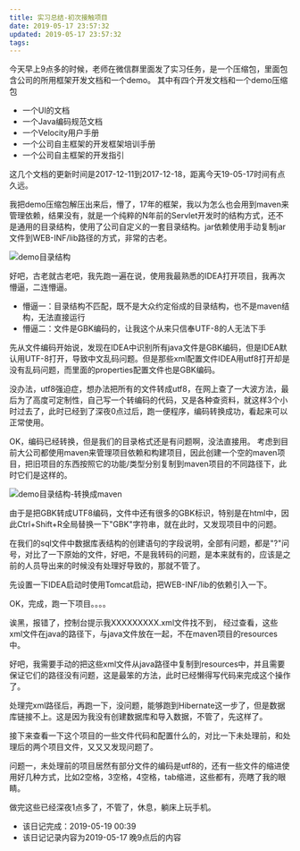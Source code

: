 ```yaml
---
title: 实习总结-初次接触项目
date: 2019-05-17 23:57:32
updated: 2019-05-17 23:57:32
tags:
---
```


今天早上9点多的时候，老师在微信群里面发了实习任务，是一个压缩包，里面包含公司的所用框架开发文档和一个demo。
其中有四个开发文档和一个demo压缩包
- 一个UI的文档
- 一个Java编码规范文档
- 一个Velocity用户手册
- 一个公司自主框架的开发框架培训手册
- 一个公司自主框架的开发指引

这几个文档的更新时间是2017-12-11到2017-12-18，距离今天19-05-17时间有点久远。

我把demo压缩包解压出来后，懵了，17年的框架，我以为怎么也会用到maven来管理依赖，结果没有，就是一个纯粹的N年前的Servlet开发时的结构方式，还不是通用的目录结构，使用了公司自定义的一套目录结构。jar依赖使用手动复制jar文件到WEB-INF/lib路径的方式，非常的古老。

![demo目录结构](./dir-info.png)

好吧，古老就古老吧，我先跑一遍在说，使用我最熟悉的IDEA打开项目，我再次懵逼，二连懵逼。
- 懵逼一：目录结构不匹配，既不是大众约定俗成的目录结构，也不是maven结构，无法直接运行
- 懵逼二：文件是GBK编码的，让我这个从来只信奉UTF-8的人无法下手

先从文件编码开始说，发现在IDEA中识别所有java文件是GBK编码，但是IDEA默认用UTF-8打开，导致中文乱码问题。但是那些xml配置文件IDEA用utf8打开却是没有乱码问题，而里面的properties配置文件也是GBK编码。

没办法，utf8强迫症，想办法把所有的文件转成utf8，在网上查了一大波方法，最后为了高度可定制性，自己写一个转编码的代码，又是各种查资料，就这样3个小时过去了，此时已经到了深夜0点过后，跑一便程序，编码转换成功，看起来可以正常使用。

OK，编码已经转换，但是我们的目录格式还是有问题啊，没法直接用。
考虑到目前大公司都使用maven来管理项目依赖和构建项目，因此创建一个空的maven项目，把旧项目的东西按照它的功能/类型分别复制到maven项目的不同路径下，此时它们是这样的。

![demo目录结构-转换成maven](./dir-info-maven.png)

由于是把GBK转成UTF8编码，文件中还有很多的GBK标识，特别是在html中，因此Ctrl+Shift+R全局替换一下"GBK"字符串，就在此时，又发现项目中的问题。

在我们的sql文件中数据库表结构的创建语句的字段说明，全部有问题，都是"?"问号，对比了一下原始的文件，好吧，不是我转码的问题，是本来就有的，应该是之前的人员导出来的时候没有处理好导致的，那就不管了。

先设置一下IDEA启动时使用Tomcat启动，把WEB-INF/lib的依赖引入一下。

OK，完成，跑一下项目。。。。

诶黑，报错了，控制台提示我XXXXXXXXX.xml文件找不到， 经过查看，这些xml文件在java的路径下，与java文件放在一起，不在maven项目的resources中。

好吧，我需要手动的把这些xml文件从java路径中复制到resources中，并且需要保证它们的路径没有问题，这是最笨的方法，此时已经懒得写代码来完成这个操作了。

处理完xml路径后，再跑一下，没问题，能够跑到Hibernate这一步了，但是数据库链接不上。这是因为我没有创建数据库和导入数据，不管了，先这样了。

接下来查看一下这个项目的一些文件代码和配置什么的，对比一下未处理前，和处理后的两个项目文件，又又又发现问题了。

问题一，未处理前的项目居然有部分文件的编码是utf8的，还有一些文件的缩进使用好几种方式，比如2空格，3空格，4空格，tab缩进，这些都有，亮瞎了我的眼睛。

做完这些已经深夜1点多了，不管了，休息，躺床上玩手机。

- 该日记完成：2019-05-19 00:39
- 该日记记录内容为2019-05-17 晚9点后的内容